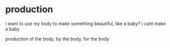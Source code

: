 # production

i want to use my body to make something beautiful,
like a baby?
i cant make a baby

production of the body, by the body, for the body 

